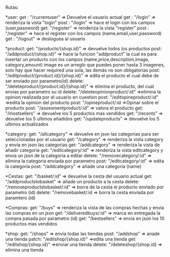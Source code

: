 Rutas:

\*user:
get : "/currentuser" => Devuelve el usuario actual
get : "/login" => renderiza la vista "login"
post : "/login" => hace el login con los campos (user,password)
get: "/register" => renderiza la vista "register"
post : "/register" => hace el register con los campos (name,email,user,password)
get : "/logout" => desloguea al usuario

\*product:
get: "/products/{shop.id}" => devuelve todos los productos
post: "/addproduct/{shop.id}" => hace la funcion "addproduct" la cual es para insertar un producto con los campos (name,price,description,image,
category,amount) image es un arreglo que puedes poner hasta 3 imagenes, solo hay que hacer required una sola, las demás no son obligatorias
post: "/editproduct/{product.id}/{shop.id}" => edita el producto el cual debe de ser enviado por parametro(id)
delete: "/deleteproduct/{product.id}/{shop.id}" => elimina el producto, del cual envias por parametro su id
delete: "/deleteopinionproduct/:id" =>elimina la opinion realizada por el usuario en cuestion
post: "/editopineproduct/:id" =>edita la opinion del producto
post: "/opineproduct/:id =>Opinar sobre el producto
post: "/assesmentproduct/:id" => valora el producto
get: "/mostsellers" => devuelve los 5 productos mas vendidos
get: "/recents" => devuelve los 5 ultimos añadidos
get: "/updateproducts" => devuelve los 5 ultimos actualizados

\*category:
get: "/allcategory" => devuelve en json las categorias para ser seleccionadas por el usuario
get: "/category" => renderiza la vista category y envia en json las categorias
get: "/addcategory" => renderiza la vista de añadir categoria
get: "/editcategory/:id" => renderiza la vista editcategory y envia un json de la categoria a editar
delete: "/removecategory/:id" => elimina la categoria enviada por parametro
post: "/editcategory/:id" => edita la categoria
post: "/addcategory" => añade una categoría (name)

\*Cestas:
get: "/basket/:id" => devuelve la cesta del usuario actual
get: "/addproductstobasket" => añade un producto a la cesta
delete: "/removeproductstobasket/:id" => borra de la cesta el producto enviado por parametro (id)
delete: "/removebasket/:id => borra la cesta enviada por paramtero (id)

\*Compras:
get: "/buys" => renderiza la vista de las compras hechas y envia las compras en un json
get: "/deliveredbuys/:id" => marca en entregada la compra pasada por parametro (id)
get: "/bestsellers" => envia en json los 10 productos mas vendidos

\*shop:
get: "/shops" => envia todas las tiendas
post: "/addshop" => anade una tienda
patch: "/editshop/{shop.id}" =>edita una tienda
get: "/editshop/{shop.id}" =>enviar una tienda
delete: "/deleteshop/{shop.id} => elimina una tienda

